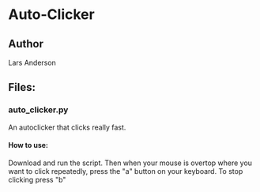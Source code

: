 # Auto-Clicker

## Author
Lars Anderson

## Files:

### auto_clicker.py
An autoclicker that clicks really fast.

#### How to use:
Download and run the script. Then when your mouse is overtop where you want to click repeatedly, press the "a" button on your keyboard. To stop clicking press "b"
